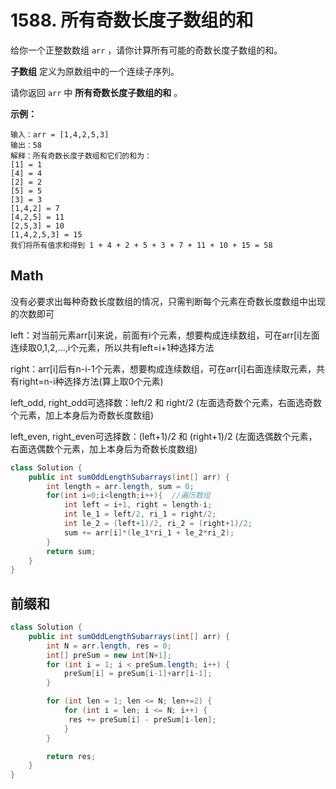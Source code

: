 # 1588. 所有奇数长度子数组的和

给你一个正整数数组 `arr` ，请你计算所有可能的奇数长度子数组的和。

**子数组** 定义为原数组中的一个连续子序列。

请你返回 `arr` 中 **所有奇数长度子数组的和** 。

 **示例：**

```
输入：arr = [1,4,2,5,3]
输出：58
解释：所有奇数长度子数组和它们的和为：
[1] = 1
[4] = 4
[2] = 2
[5] = 5
[3] = 3
[1,4,2] = 7
[4,2,5] = 11
[2,5,3] = 10
[1,4,2,5,3] = 15
我们将所有值求和得到 1 + 4 + 2 + 5 + 3 + 7 + 11 + 10 + 15 = 58
```



## Math

没有必要求出每种奇数长度数组的情况，只需判断每个元素在奇数长度数组中出现的次数即可

left：对当前元素arr[i]来说，前面有i个元素，想要构成连续数组，可在arr[i]左面连续取0,1,2,...,i个元素，所以共有left=i+1种选择方法

right：arr[i]后有n-i-1个元素，想要构成连续数组，可在arr[i]右面连续取元素，共有right=n-i种选择方法(算上取0个元素)



left_odd, right_odd可选择数：left/2 和 right/2 (左面选奇数个元素，右面选奇数个元素，加上本身后为奇数长度数组)

left_even, right_even可选择数：(left+1)/2 和 (right+1)/2 (左面选偶数个元素，右面选偶数个元素，加上本身后为奇数长度数组)

```java
class Solution {
    public int sumOddLengthSubarrays(int[] arr) {
        int length = arr.length, sum = 0;
        for(int i=0;i<length;i++){  //遍历数组
            int left = i+1, right = length-i;
            int le_1 = left/2, ri_1 = right/2;
            int le_2 = (left+1)/2, ri_2 = (right+1)/2;
            sum += arr[i]*(le_1*ri_1 + le_2*ri_2);
        }
        return sum;
    }
}
```

 

## 前缀和

```java
class Solution {
    public int sumOddLengthSubarrays(int[] arr) {
        int N = arr.length, res = 0;
        int[] preSum = new int[N+1];
        for (int i = 1; i < preSum.length; i++) {
            preSum[i] = preSum[i-1]+arr[i-1];
        }

        for (int len = 1; len <= N; len+=2) {
            for (int i = len; i <= N; i++) {
             res += preSum[i] - preSum[i-len];
            }
        }

        return res;
    }
}
```

#